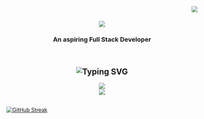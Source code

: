 <img align="right" src="https://visitor-badge.laobi.icu/badge?page_id=sh4xi" />

<h1 align="center">
    <img src="https://readme-typing-svg.herokuapp.com/?font=Bungee+Spice&size=35&color=AA02FF&center=true&vCenter=true&width=500&height=70&duration=5500&lines=Welcome+to+my+profile!;+I'm+Third+Tabug!;" />
</h1>

<h3 align="center">An aspiring Full Stack Developer </h3>
</br>

<div align="center">

 </div>
 
<h2 align="center"><img src="https://readme-typing-svg.herokuapp.com?font=Bungee+Spice&pause=10000&color=AA02FF&center=true&vCenter=true&random=false&width=435&lines=Language+%7C+Frameworks+%7C+Tools" alt="Typing SVG" /></h2>

<div align="center">
    <img src="https://skillicons.dev/icons?i=react,angular,html,css,tailwind,figma,git,blender,flutter,illustrator" /><br>
    <img src="https://skillicons.dev/icons?i=python,javascript,typescript,dart,sass,firebase,r,nextjs" /><br>
</div>

<br/>



<a href="https://git.io/streak-stats"><img src="https://github-readme-streak-stats.herokuapp.com?user=Sh4xi&theme=slateorange&hide_border=true&card_width=1000&card_height=250&background=EB545400" alt="GitHub Streak" /></a>
